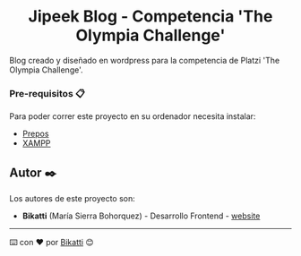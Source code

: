 <h1 align="center">
Jipeek Blog - Competencia 'The Olympia Challenge'
</h1>
Blog creado y diseñado en wordpress para la competencia de Platzi 'The Olympia Challenge'.

### Pre-requisitos 📋

Para poder correr este proyecto en su ordenador necesita instalar:

- [Prepos](https://prepros.io/)
- [XAMPP](https://www.apachefriends.org/es/index.html)


## Autor ✒️

Los autores de este proyecto son:

* **Bikatti** (María Sierra Bohorquez) - Desarrollo Frontend - [website](https://bikatti.com)

---
⌨️ con ❤️ por [Bikatti](https://github.com/bikatti) 😊
